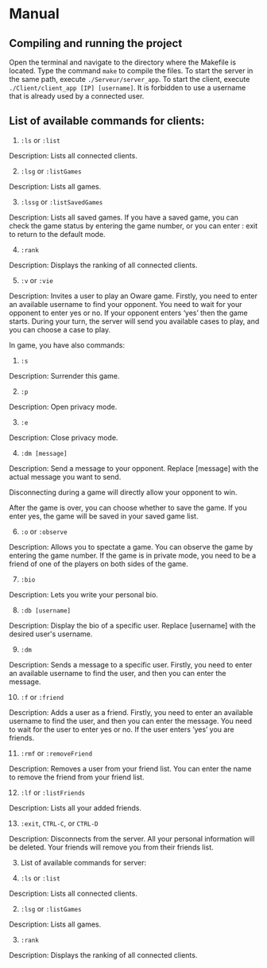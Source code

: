 ﻿# Manual

##  Compiling and running the project
    

Open the terminal and navigate to the directory where the Makefile is located. Type the command `make`  to compile the files. To start the server in the same path, execute `./Serveur/server_app`. To start the client, execute `./Client/client_app [IP] [username]`. It is forbidden to use a username that is already used by a connected user.

  

##  List of available commands for clients:
    

1.  `:ls` or `:list`
    
Description: Lists all connected clients.

2.  `:lsg` or `:listGames`
    

Description: Lists all games.

3.  `:lssg` or `:listSavedGames`
    

Description: Lists all saved games. If you have a saved game, you can check the game status by entering the game number, or you can enter : exit to return to the default mode.

4.  `:rank`
    
Description: Displays the ranking of all connected clients.

5.  `:v` or `:vie`
    

Description: Invites a user to play an Oware game. Firstly, you need to enter an available username to find your opponent. You need to wait for your opponent to enter yes or no. If your opponent enters ‘yes’ then the game starts. During your turn, the server will send you available cases to play, and you can choose a case to play.

  

In game, you have also commands:

1.  `:s`
    

Description: Surrender this game.

2.  `:p`
    

Description: Open privacy mode.

3.  `:e`
    

Description: Close privacy mode.

4.  `:dm [message]`
    

Description: Send a message to your opponent. Replace [message] with the actual message you want to send.

  

Disconnecting during a game will directly allow your opponent to win.

After the game is over, you can choose whether to save the game. If you enter yes, the game will be saved in your saved game list.

  

6.  `:o` or `:observe`
    

Description: Allows you to spectate a game. You can observe the game by entering the game number. If the game is in private mode, you need to be a friend of one of the players on both sides of the game.

7.  `:bio`
    

Description: Lets you write your personal bio.

8.  `:db [username]`
    

Description: Display the bio of a specific user. Replace [username] with the desired user's username.

9.  `:dm`
    

Description: Sends a message to a specific user. Firstly, you need to enter an available username to find the user, and then you can enter the message.

10.  `:f` or `:friend`
    

Description: Adds a user as a friend. Firstly, you need to enter an available username to find the user, and then you can enter the message. You need to wait for the user to enter yes or no. If the user enters ‘yes’ you are friends.

11.  `:rmf` or `:removeFriend`
    

Description: Removes a user from your friend list. You can enter the name to remove the friend from your friend list.

12.  `:lf` or `:listFriends`
    

Description: Lists all your added friends.

13.  `:exit`, `CTRL-C`, or `CTRL-D`
    

Description: Disconnects from the server. All your personal information will be deleted. Your friends will remove you from their friends list.

  

3.  List of available commands for server:
    

1.  `:ls` or `:list`
    

Description: Lists all connected clients.

2.  `:lsg` or `:listGames`
    

Description: Lists all games.

3.  `:rank`
    

Description: Displays the ranking of all connected clients.
